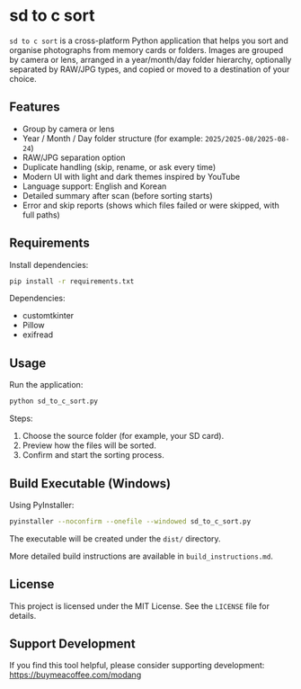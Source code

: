 # sd to c sort

`sd to c sort` is a cross-platform Python application that helps you sort and organise photographs from memory cards or folders.
Images are grouped by camera or lens, arranged in a year/month/day folder hierarchy, optionally separated by RAW/JPG types, and copied or moved to a destination of your choice.

## Features

- Group by camera or lens
- Year / Month / Day folder structure (for example: `2025/2025-08/2025-08-24`)
- RAW/JPG separation option
- Duplicate handling (skip, rename, or ask every time)
- Modern UI with light and dark themes inspired by YouTube
- Language support: English and Korean
- Detailed summary after scan (before sorting starts)
- Error and skip reports (shows which files failed or were skipped, with full paths)

## Requirements

Install dependencies:

```bash
pip install -r requirements.txt
```

Dependencies:
- customtkinter
- Pillow
- exifread

## Usage

Run the application:

```bash
python sd_to_c_sort.py
```

Steps:
1. Choose the source folder (for example, your SD card).
2. Preview how the files will be sorted.
3. Confirm and start the sorting process.

## Build Executable (Windows)

Using PyInstaller:

```bash
pyinstaller --noconfirm --onefile --windowed sd_to_c_sort.py
```

The executable will be created under the `dist/` directory.

More detailed build instructions are available in `build_instructions.md`.

## License

This project is licensed under the MIT License. See the `LICENSE` file for details.

## Support Development

If you find this tool helpful, please consider supporting development:
https://buymeacoffee.com/modang
